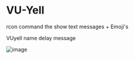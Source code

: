 # VU-Yell
rcon command the show text messages + Emoji's

VUyell name delay message

![image](https://github.com/user-attachments/assets/3fa1dea7-e7b6-4b85-a91f-5e9989d05c27)
